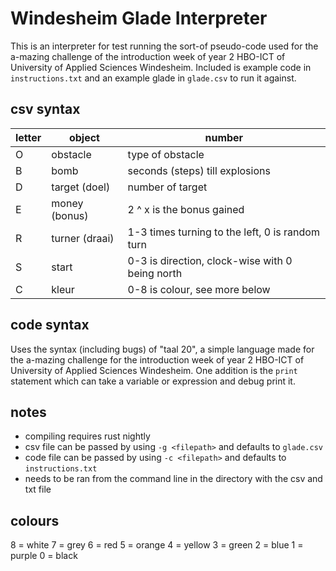 # Windesheim Glade Interpreter

This is an interpreter for test running the sort-of pseudo-code used for the a-mazing challenge of the introduction week of year 2 HBO-ICT of University of Applied Sciences Windesheim. Included is example code in `instructions.txt` and an example glade in `glade.csv` to run it against.

## csv syntax

| letter | object         | number                                          |
| ------ | -------------- | ----------------------------------------------- |
| O      | obstacle       | type of obstacle
| B      | bomb           | seconds (steps) till explosions                 |
| D      | target (doel)  | number of target                                |
| E      | money (bonus)  | 2 ^ x is the bonus gained                       |
| R      | turner (draai) | 1-3 times turning to the left, 0 is random turn |
| S      | start          | 0-3 is direction, clock-wise with 0 being north |
| C      | kleur          | 0-8 is colour, see more below                   |

## code syntax

Uses the syntax (including bugs) of "taal 20", a simple language made for the a-mazing challenge for the introduction week of year 2 HBO-ICT of University of Applied Sciences Windesheim. One addition is the `print` statement which can take a variable or expression and debug print it.

## notes

- compiling requires rust nightly
- csv file can be passed by using `-g <filepath>` and defaults to `glade.csv`
- code file can be passed by using `-c <filepath>` and defaults to `instructions.txt`
- needs to be ran from the command line in the directory with the csv and txt file

## colours
8 = white
7 = grey
6 = red
5 = orange
4 = yellow
3 = green
2 = blue
1 = purple
0 = black